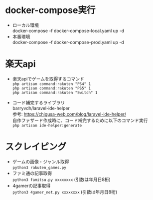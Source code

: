 # docker-compose実行
- ローカル環境  
docker-compose -f docker-compose-local.yaml up -d
- 本番環境  
docker-compose -f docker-compose-prod.yaml up -d


# 楽天api
- 楽天apiでゲームを取得するコマンド  
`php artisan command:rakuten "PS4" 1`  
`php artisan command:rakuten "PS5" 1`  
`php artisan command:rakuten "Switch" 1`  

- コード補完するライブラリ  
barryvdh/laravel-ide-helper  
参考: https://chigusa-web.com/blog/laravel-ide-helper/   
自作ファザード作成時に、コード補完するために以下のコマンド実行  
`php artisan ide-helper:generate`


# スクレイピング
- ゲームの画像・ジャンル取得  
`python3 rakuten_games.py`
- ファミ通の記事取得  
`python3 famitsu.py xxxxxxxx` (引数は年月日8桁) 
- 4gamerの記事取得  
`python3 4gamer_net.py xxxxxxxx` (引数は年月日8桁) 
